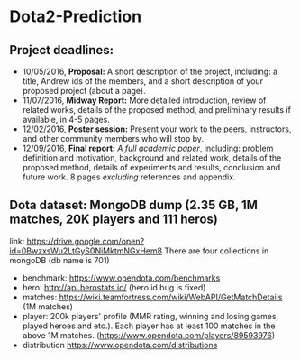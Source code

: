 # Dota2-Prediction

## Project deadlines:
- 10/05/2016, **Proposal:** A short description of the project, including: a title, Andrew ids of the members, and a short description of your proposed project (about a page).
- 11/07/2016, **Midway Report:** More detailed introduction, review of related works, details of the proposed method, and preliminary results if available, in 4-5 pages.
- 12/02/2016, **Poster session:** Present your work to the peers, instructors, and other community members who will stop by.
- 12/09/2016, **Final report:** _A full academic paper_, including: problem definition and motivation, background and related work, details of the proposed method, details of experiments and results, conclusion and future work. 8 pages *excluding* references and appendix.



## Dota dataset: MongoDB dump (2.35 GB, 1M matches, 20K players and 111 heros)
link: https://drive.google.com/open?id=0BwzxsWu2LtGyS0NiMktmNGxHem8
There are four collections in mongoDB (db name is 701)
- benchmark: https://www.opendota.com/benchmarks
- hero: http://api.herostats.io/ (hero id bug is fixed)
- matches: https://wiki.teamfortress.com/wiki/WebAPI/GetMatchDetails (1M matches)
- player: 200k players' profile (MMR rating, winning and losing games, played heroes and etc.). Each player has at least 100 matches in the above 1M matches. (https://www.opendota.com/players/89593976)
- distribution https://www.opendota.com/distributions
